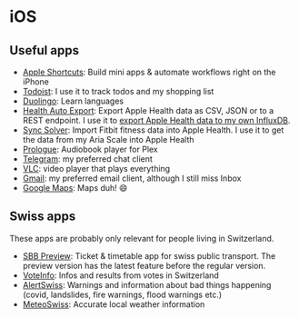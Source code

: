 # iOS

## Useful apps

* [Apple Shortcuts](https://apps.apple.com/us/app/shortcuts/id915249334): Build mini apps & automate workflows right on the iPhone
* [Todoist](https://todoist.com/downloads/ios): I use it to track todos and my shopping list
* [Duolingo](https://apps.apple.com/us/app/duolingo-language-lessons/id570060128): Learn languages
* [Health Auto Export](https://www.healthexportapp.com/): Export Apple Health data as CSV, JSON or to a REST endpoint. I use it to [export Apple Health data to my own InfluxDB](https://sixtymeters.com/automations/exporting-apple-health-data-to-home-assistant/).
* [Sync Solver](http://syncsolver.com/): Import Fitbit fitness data into Apple Health. I use it to get the data from my Aria Scale into Apple Health
* [Prologue](https://apps.apple.com/us/app/prologue/id1459223267): Audiobook player for Plex
* [Telegram](https://apps.apple.com/ch/app/telegram-messenger/id686449807): my preferred chat client
* [VLC](https://apps.apple.com/us/app/vlc-for-mobile/id650377962): video player that plays everything
* [Gmail](https://apps.apple.com/us/app/gmail-email-by-google/id422689480): my preferred email client, although I still miss Inbox
* [Google Maps](https://apps.apple.com/us/app/google-maps/id585027354): Maps duh! 😄

## Swiss apps

These apps are probably only relevant for people living in Switzerland.

* [SBB Preview](https://apps.apple.com/ch/app/sbb-mobile-preview/id1074833098): Ticket & timetable app for swiss public transport. The preview version has the latest feature before the regular version.
* [VoteInfo](https://apps.apple.com/ch/app/voteinfo/id1434819062#?platform=iphone): Infos and results from votes in Switzerland 
* [AlertSwiss](https://apps.apple.com/ch/app/alertswiss/id957339177): Warnings and information about bad things happening \(covid, landslides, fire warnings, flood warnings etc.\)
* [MeteoSwiss](https://apps.apple.com/ch/app/meteoswiss/id589772015?l=en#?platform=iphone): Accurate local weather information

